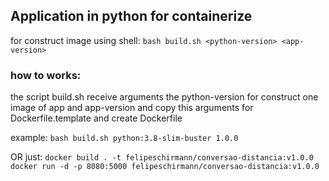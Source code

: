 ## Application in python for containerize
for construct image using shell: 
``bash build.sh <python-version> <app-version>``

### how to works: 
the script build.sh receive arguments the python-version for construct one image of app and app-version and copy this arguments for Dockerfile.template and create Dockerfile 

example:
``bash build.sh python:3.8-slim-buster 1.0.0``

OR just: 
``docker build . -t felipeschirmann/conversao-distancia:v1.0.0``
``docker run -d -p 8080:5000 felipeschirmann/conversao-distancia:v1.0.0``

